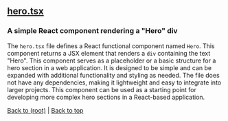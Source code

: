 ## [hero.tsx](hero.tsx)

### A simple React component rendering a "Hero" div

The `hero.tsx` file defines a React functional component named `Hero`. This component returns a JSX element that renders a `div` containing the text "Hero". This component serves as a placeholder or a basic structure for a hero section in a web application. It is designed to be simple and can be expanded with additional functionality and styling as needed. The file does not have any dependencies, making it lightweight and easy to integrate into larger projects. This component can be used as a starting point for developing more complex hero sections in a React-based application.

[Back to (root)](#root) | [Back to top](#table-of-contents)
